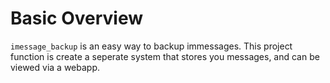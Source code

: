 
# Basic Overview
```imessage_backup``` is an easy way to backup immessages. This project function is create a seperate system that stores you messages, and can be viewed via a webapp. 
